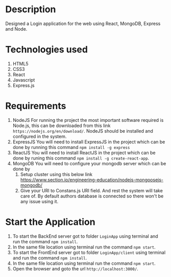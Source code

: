 # Description

Designed a Login application for the web using React, MongoDB, Express and Node.


# Technologies used 

1. HTML5
2. CSS3
3. React
4. Javascript
5. Express.js

# Requirements

1. NodeJS
    For running the project the most important software required is Node.js, this can be downloaded
    from this link `https://nodejs.org/en/download/`. NodeJS should be installed and configured in the system.
2. ExpressJS
    You will need to install ExpressJS in the project which can be done by running this command `npm install -g express`
3. ReactJS
    You will need to install ReactJS in the project which can be done by runing this command `npm install -g create-react-app`.
4. MongoDB
    You will need to configure your mongodb server which can be done by 
    1. Setup cluster using this below link
    https://www.section.io/engineering-education/nodejs-mongoosejs-mongodb/
    2. Give your URI to Constans.js URI field. And rest the system will take care of.
    By default authors database is connected so there won't be any issue using it.

# Start the Application

1. To start the BackEnd server got to folder `LoginApp` using terminal and run the command `npm install`.
2. In the same file location using terminal run the command `npm start`.
3. To start the FrontEnd server got to folder `LoginApp/client` using terminal and run the command `npm install`.
4. In the same file location using terminal run the command `npm start`.
5. Open the browser and goto the url `http://localhost:3000/`.

